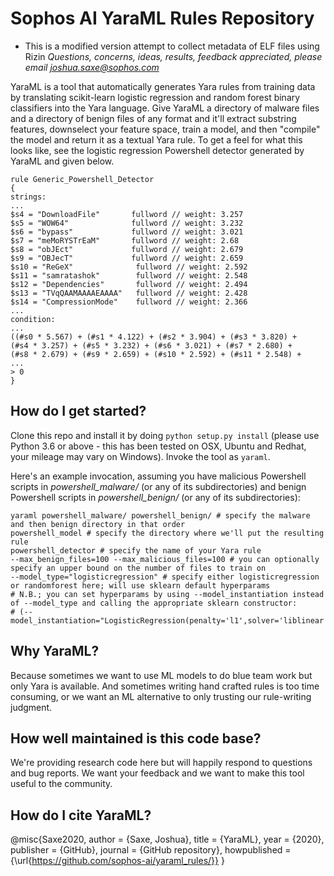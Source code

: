 # Sophos AI YaraML Rules Repository
* This is a modified version attempt to collect metadata of ELF files using Rizin
*Questions, concerns, ideas, results, feedback appreciated, please email joshua.saxe@sophos.com*

YaraML is a tool that automatically generates Yara rules from training data by translating scikit-learn logistic regression and random forest binary classifiers into the Yara language.  Give YaraML a directory of malware files and a directory of benign files of any format and it'll extract substring features, downselect your feature space, train a model, and then "compile" the model and return it as a textual Yara rule.  To get a feel for what this looks like, see the logistic regression Powershell detector generated by YaraML and given below.

```
rule Generic_Powershell_Detector
{
strings:
...
$s4 = "DownloadFile"       fullword // weight: 3.257
$s5 = "WOW64"              fullword // weight: 3.232
$s6 = "bypass"             fullword // weight: 3.021
$s7 = "meMoRYSTrEaM"       fullword // weight: 2.68
$s8 = "obJEct"             fullword // weight: 2.679
$s9 = "OBJecT"             fullword // weight: 2.659
$s10 = "ReGeX"              fullword // weight: 2.592
$s11 = "samratashok"        fullword // weight: 2.548
$s12 = "Dependencies"       fullword // weight: 2.494
$s13 = "TVqQAAMAAAAEAAAA"   fullword // weight: 2.428
$s14 = "CompressionMode"    fullword // weight: 2.366
...
condition:
...
((#s0 * 5.567) + (#s1 * 4.122) + (#s2 * 3.904) + (#s3 * 3.820) + 
(#s4 * 3.257) + (#s5 * 3.232) + (#s6 * 3.021) + (#s7 * 2.680) + 
(#s8 * 2.679) + (#s9 * 2.659) + (#s10 * 2.592) + (#s11 * 2.548) + 
...
> 0
}
```

## How do I get started?

Clone this repo and install it by doing `python setup.py install` (please use Python 3.6 or above - this has been tested on OSX, Ubuntu and Redhat, your mileage may vary on Windows).  Invoke the tool as `yaraml`.

Here's an example invocation, assuming you have malicious Powershell scripts in *powershell_malware/* (or any of its subdirectories) and benign Powershell scripts in *powershell_benign/* (or any of its subdirectories):

```
yaraml powershell_malware/ powershell_benign/ # specify the malware and then benign directory in that order
powershell_model # specify the directory where we'll put the resulting rule
powershell_detector # specify the name of your Yara rule
--max_benign_files=100 --max_malicious_files=100 # you can optionally specify an upper bound on the number of files to train on
--model_type="logisticregression" # specify either logisticregression or randomforest here; will use sklearn default hyperparams
# N.B.; you can set hyperparams by using --model_instantiation instead of --model_type and calling the appropriate sklearn constructor:
# (--model_instantiation="LogisticRegression(penalty='l1',solver='liblinear')")
```

## Why YaraML?

Because sometimes we want to use ML models to do blue team work but only Yara is available.  And sometimes writing hand crafted rules is too time consuming, or we want an ML alternative to only trusting our rule-writing judgment.

## How well maintained is this code base?

We're providing research code here but will happily respond to questions and bug reports.  We want your feedback and we want to make this tool useful to the community.

## How do I cite YaraML?

@misc{Saxe2020,
  author = {Saxe, Joshua},
  title = {YaraML},
  year = {2020},
  publisher = {GitHub},
  journal = {GitHub repository},
  howpublished = {\url{https://github.com/sophos-ai/yaraml_rules/}}
}
